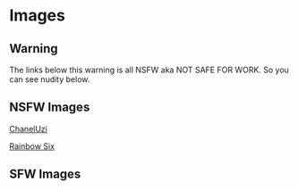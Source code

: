 # Images

## Warning
The links below this warning is all NSFW aka NOT SAFE FOR WORK. So you can see nudity below.

## NSFW Images

[ChanelUzi](https://github.com/DJ-JR30/MainDB/blob/main/images/ChanelUzi/Readme.md)

[Rainbow Six](https://github.com/DJ-JR30/MainDB/blob/main/images/RaindowSix/README.md)


## SFW Images
